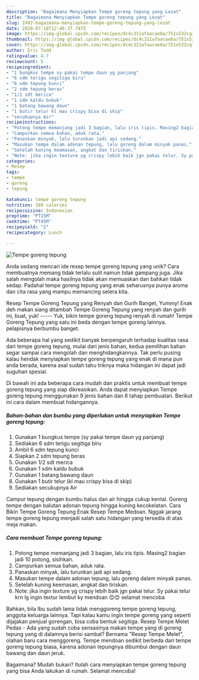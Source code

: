 ```yaml
---
description: "Bagaimana Menyiapkan Tempe goreng tepung yang Lezat"
title: "Bagaimana Menyiapkan Tempe goreng tepung yang Lezat"
slug: 2492-bagaimana-menyiapkan-tempe-goreng-tepung-yang-lezat
date: 2020-07-16T12:46:37.747Z
image: https://img-global.cpcdn.com/recipes/dc4c311afaacae8a/751x532cq70/tempe-goreng-tepung-foto-resep-utama.jpg
thumbnail: https://img-global.cpcdn.com/recipes/dc4c311afaacae8a/751x532cq70/tempe-goreng-tepung-foto-resep-utama.jpg
cover: https://img-global.cpcdn.com/recipes/dc4c311afaacae8a/751x532cq70/tempe-goreng-tepung-foto-resep-utama.jpg
author: Eric Todd
ratingvalue: 4.7
reviewcount: 5
recipeingredient:
- "1 bungkus tempe sy pakai tempe daun yg panjang"
- "6 sdm terigu segitiga biru"
- "6 sdm tepung kunci"
- "2 sdm tepung beras"
- "1/2 sdt merica"
- "1 sdm kaldu bubuk"
- "1 batang bawang daun"
- "1 butir telur kl mau crispy bisa di skip"
- "secukupnya Air"
recipeinstructions:
- "Potong tempe memanjang jadi 3 bagian, lalu iris tipis. Masing2 bagian jadi 10 potong, sisihkan."
- "Campurkan semua bahan, aduk rata."
- "Panaskan minyak, lalu turunkan jadi api sedang."
- "Masukan tempe dalam adonan tepung, lalu goreng dalam minyak panas."
- "Setelah kuning keemasan, angkat dan tiriskan."
- "Note: jika ingin texture yg crispy lebih baik jgn pakai telur. Sy pakai telur krn lg ingin textur lembut ky mendoan 😊😊 selamat mencoba"
categories:
- Resep
tags:
- tempe
- goreng
- tepung

katakunci: tempe goreng tepung 
nutrition: 269 calories
recipecuisine: Indonesian
preptime: "PT15M"
cooktime: "PT45M"
recipeyield: "2"
recipecategory: Lunch

---
```



![Tempe goreng tepung](https://img-global.cpcdn.com/recipes/dc4c311afaacae8a/751x532cq70/tempe-goreng-tepung-foto-resep-utama.jpg)

Anda sedang mencari ide resep tempe goreng tepung yang unik? Cara membuatnya memang tidak terlalu sulit namun tidak gampang juga. Jika salah mengolah maka hasilnya tidak akan memuaskan dan bahkan tidak sedap. Padahal tempe goreng tepung yang enak seharusnya punya aroma dan cita rasa yang mampu memancing selera kita.

Resep Tempe Goreng Tepung yang Renyah dan Gurih Banget, Yummy! Enak deh makan siang ditambah Tempe Goreng Tepung yang renyah dan gurih ini, buat, yuk! ----- Yuk, bikin tempe goreng tepung renyah di rumah! Tempe Goreng Tepung yang satu ini beda dengan tempe goreng lainnya. pelapisnya berbumbu banget.

Ada beberapa hal yang sedikit banyak berpengaruh terhadap kualitas rasa dari tempe goreng tepung, mulai dari jenis bahan, kedua pemilihan bahan segar sampai cara mengolah dan menghidangkannya. Tak perlu pusing kalau hendak menyiapkan tempe goreng tepung yang enak di mana pun anda berada, karena asal sudah tahu triknya maka hidangan ini dapat jadi suguhan spesial.


Di bawah ini ada beberapa cara mudah dan praktis untuk membuat tempe goreng tepung yang siap dikreasikan. Anda dapat menyiapkan Tempe goreng tepung menggunakan 9 jenis bahan dan 6 tahap pembuatan. Berikut ini cara dalam membuat hidangannya.

<!--inarticleads1-->

##### Bahan-bahan dan bumbu yang diperlukan untuk menyiapkan Tempe goreng tepung:

1. Gunakan 1 bungkus tempe (sy pakai tempe daun yg panjang)
1. Sediakan 6 sdm terigu segitiga biru
1. Ambil 6 sdm tepung kunci
1. Siapkan 2 sdm tepung beras
1. Gunakan 1/2 sdt merica
1. Gunakan 1 sdm kaldu bubuk
1. Gunakan 1 batang bawang daun
1. Gunakan 1 butir telur (kl mau crispy bisa di skip)
1. Sediakan secukupnya Air


Campur tepung dengan bumbu halus dan air hingga cukup kental. Goreng tempe dengan balutan adonan tepung hingga kuning kecokelatan. Cara Bikin Tempe Goreng Tepung Enak Resep Tempe Medoan. Nggak jarang tempe goreng tepung menjadi salah satu hidangan yang tersedia di atas meja makan. 

<!--inarticleads2-->

##### Cara membuat Tempe goreng tepung:

1. Potong tempe memanjang jadi 3 bagian, lalu iris tipis. Masing2 bagian jadi 10 potong, sisihkan.
1. Campurkan semua bahan, aduk rata.
1. Panaskan minyak, lalu turunkan jadi api sedang.
1. Masukan tempe dalam adonan tepung, lalu goreng dalam minyak panas.
1. Setelah kuning keemasan, angkat dan tiriskan.
1. Note: jika ingin texture yg crispy lebih baik jgn pakai telur. Sy pakai telur krn lg ingin textur lembut ky mendoan 😊😊 selamat mencoba


Bahkan, bila Ibu sudah lama tidak menggoreng tempe goreng tepung, anggota keluarga lainnya. Tapi kalau kamu ingin tempe goreng yang seperti dijajakan penjual gorengan, bisa coba bentuk segitiga. Resep Tempe Melet Pedas - Ada yang sudah coba sensasinya makan tempe yang di goreng tepung yang di dalamnya berisi sambal? Bernama &#34;Resep Tempe Melet&#34;, olahan baru cara menggoreng. Tempe mendoan sedikit berbeda dari tempe goreng tepung biasa, karena adonan tepungnya dibumbui dengan daun bawang dan daun jeruk. 

Bagaimana? Mudah bukan? Itulah cara menyiapkan tempe goreng tepung yang bisa Anda lakukan di rumah. Selamat mencoba!
